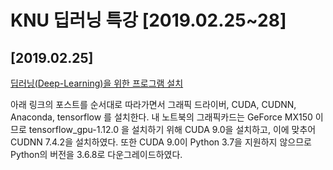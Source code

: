 # KNU 딥러닝 특강 [2019.02.25~28]

## [2019.02.25]

[딥러닝(Deep-Learning)을 위한 프로그램 설치](https://m.post.naver.com/my/series/detail.nhn?memberNo=8098532&seriesNo=459452&prevVolumeNo=15102526)

아래 링크의 포스트를 순서대로 따라가면서 그래픽 드라이버, CUDA, CUDNN, Anaconda, tensorflow 를 설치한다.
내 노트북의 그래픽카드는 GeForce MX150 이므로 tensorflow_gpu-1.12.0 을 설치하기 위해 CUDA 9.0을 설치하고, 이에 맞추어 CUDNN 7.4.2을 설치하였다.
또한 CUDA 9.0이 Python 3.7을 지원하지 않으므로 Python의 버전을 3.6.8로 다운그레이드하였다.

